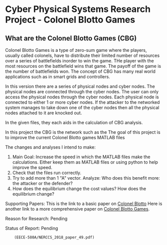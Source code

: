 # Cyber Physical Systems Research Project - Colonel Blotto Games

## What are the Colonel Blotto Games (CBG)
Colonel Blotto Games is a type of zero-sum game where the players, usually called colonels, have to distribute their limited number of resources over a series of battlefields inorder to win the game. THe player with the most resources on the battlefield wins that game. The payoff of the game is the number of battlefields won. The concept of CBG has many real world applications such as in smart grids and controllers.

In this version there are a series of physical nodes and cyber nodes. The physical nodes are connected through the cyber nodes. The user can only access the physical nodes through the cyber nodes. Each physical node is connected to either 1 or more cyber nodes. If the attacker to the networked system manages to take down one of the cyber nodes then all the physical nodes attached to it are knocked out.

In the given files, they each aids in the calculation of CBG analysis.

In this project the CBG is the network such as the 
The goal of this project is to improve the current Colonel Blotto games MATLAB files

The changes and analyses I intend to make:
1. Main Goal: Increase the speed in which the MATLAB files make the calculations. Either keep them as MATLAB files or using python to help improve the speed.
2. Check that the files run correctly.
3. Try to add more than 1 "A" vector. Analyze: Who does this benefit more: the attacker or the defender?
4. How does the equilibrium change the cost values? How does the equilibrium change?

Supporting Papers:
This is the link to a basic paper on [Colonel Blotto](root/EECE-580A/NERCCS_2018_paper_49.pdf)
Here is another link to a more comprehensive paper on [Colonel Blotto Games](https://arxiv.org/pdf/1610.02110.pdf).

Reason for Research: Pending

Status of Report: Pending


        (EECE-580A/NERCCS_2018_paper_49.pdf)
      
